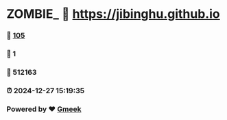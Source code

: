 # ZOMBIE_ :link: https://jibinghu.github.io 
### :page_facing_up: [105](https://jibinghu.github.io/tag.html) 
### :speech_balloon: 1 
### :hibiscus: 512163 
### :alarm_clock: 2024-12-27 15:19:35 
### Powered by :heart: [Gmeek](https://github.com/Meekdai/Gmeek)
